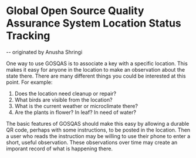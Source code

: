 # Global Open Source Quality Assurance System Location Status Tracking
-- originated by Anusha Shringi

One way to use GOSQAS is to associate a key with a specific location. 
This makes it easy for anyone in the location to make an observation about the state there.
There are many different things you could be interested at this point. For example:
1. Does the location need cleanup or repair?
1. What birds are visible from the location?
2. What is the current weather or microclimate there?
3. Are the plants in flower? In leaf? In need of water?

The basic features of GOSQAS should make this easy by allowing a durable QR code, perhaps
with some instructions, to be posted in the location. 
Then a user who reads the instruction may be willing to use their phone to enter a short,
useful observation. These observations over time may create an imporant record of what is 
happening there.

